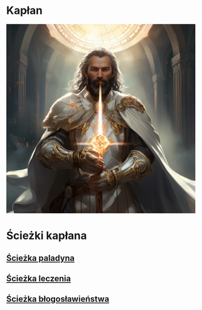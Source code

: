 # Kapłan

<img src="imgs/kaplan.png" width="500">

# Ścieżki kapłana

## [Ścieżka paladyna](sciezki/paladyn.md)
## [Ścieżka leczenia](sciezki/leczenie.md)
## [Ścieżka błogosławieństwa](sciezki/blogoslawienstwo.md)
